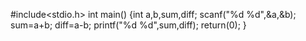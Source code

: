 #include<stdio.h>
int main()
{int a,b,sum,diff;
scanf("%d %d",&a,&b);
sum=a+b;
diff=a-b;
printf("%d %d",sum,diff);
return(0);
}
